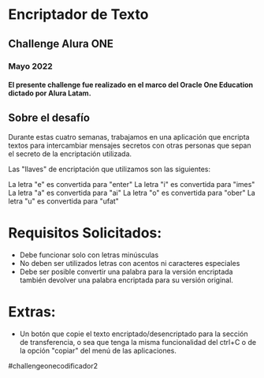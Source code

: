# Encriptador de Texto
## Challenge Alura ONE 
### Mayo 2022

#### El presente challenge fue realizado en el marco del Oracle One Education dictado por Alura Latam.


## Sobre el desafío

Durante estas cuatro semanas, trabajamos en una aplicación que encripta textos para intercambiar mensajes secretos con otras personas que sepan el secreto de la encriptación utilizada.

Las "llaves" de encriptación que utilizamos son las siguientes:

La letra "e" es convertida para "enter"
La letra "i" es convertida para "imes"
La letra "a" es convertida para "ai"
La letra "o" es convertida para "ober"
La letra "u" es convertida para "ufat"

# Requisitos Solicitados:
- Debe funcionar solo con letras minúsculas
- No deben ser utilizados letras con acentos ni caracteres especiales
- Debe ser posible convertir una palabra para la versión encriptada también devolver una palabra encriptada para su versión original.

# Extras:
- Un botón que copie el texto encriptado/desencriptado para la sección de transferencia, o sea que tenga la misma funcionalidad del ctrl+C o de la opción "copiar" del menú de las aplicaciones.

#challengeonecodificador2
